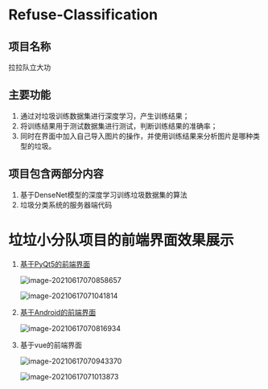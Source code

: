 # Refuse-Classification

## 项目名称

拉拉队立大功

## 主要功能

1. 通过对垃圾训练数据集进行深度学习，产生训练结果；
2. 将训练结果用于测试数据集进行测试，判断训练结果的准确率；
3. 同时在界面中加入自己导入图片的操作，并使用训练结果来分析图片是哪种类型的垃圾。

## 项目包含两部分内容

1. 基于DenseNet模型的深度学习训练垃圾数据集的算法
2. 垃圾分类系统的服务器端代码

# 垃垃小分队项目的前端界面效果展示 

1. [基于PyQt5的前端界面](https://github.com/Vanish-Zeng/Refuse-Classification-qt5)

   ![image-20210617070858657](https://i.loli.net/2021/06/17/bf3gW2unz8MGKdx.png)

   ![image-20210617071041814](https://i.loli.net/2021/06/17/oH35PTeyrlO81x6.png)

   

2. [基于Android的前端界面](https://github.com/porphyra3/trash-Classification-Android)

   ![image-20210617070816934](https://i.loli.net/2021/06/17/92NvtXE5PhrABik.png)

3. 基于vue的前端界面

   ![image-20210617070943370](https://i.loli.net/2021/06/17/KfUGTyxO8sNMPFQ.png)

   ![image-20210617071013873](https://i.loli.net/2021/06/17/5rLTQJpbRtIOjUV.png)


